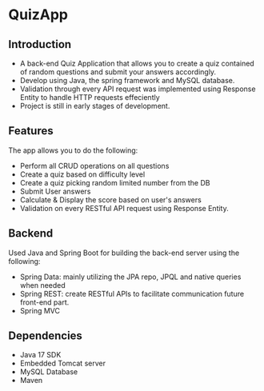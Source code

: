 # QuizApp
## Introduction
- A back-end Quiz Application that allows you to create a quiz contained of random questions and submit your answers accordingly.
- Develop using Java, the spring framework and MySQL database.
- Validation through every API request was implemented using Response Entity to handle HTTP requests effeciently
- Project is still in early stages of development.

## Features
The app allows you to do the following:
- Perform all CRUD operations on all questions
- Create a quiz based on difficulty level  
- Create a quiz picking random limited number from the DB
- Submit User answers
- Calculate & Display the score based on user's answers 
- Validation on every RESTful API request using Response Entity.

## Backend
Used Java and Spring Boot for building the back-end server using the following:
- Spring Data: mainly utilizing the JPA repo, JPQL and native queries when needed
- Spring REST: create RESTful APIs to facilitate communication future front-end part.
- Spring MVC

## Dependencies
- Java 17 SDK
- Embedded Tomcat server
- MySQL Database
- Maven



